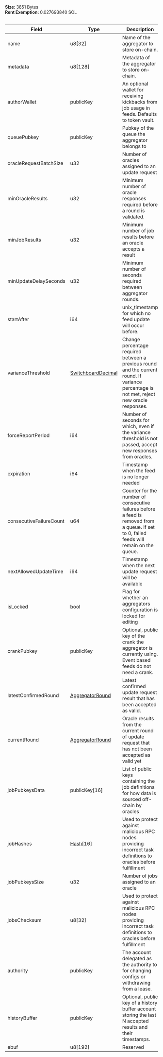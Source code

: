 <b>Size: </b>3851 Bytes<br /><b>Rent Exemption: </b>0.027693840 SOL<br /><br />

| Field | Type | Description |
|--|--|--|
| name |  u8[32] | Name of the aggregator to store on-chain. |
| metadata |  u8[128] | Metadata of the aggregator to store on-chain. |
| authorWallet |  publicKey | An optional wallet for receiving kickbacks from job usage in feeds. Defaults to token vault. |
| queuePubkey |  publicKey | Pubkey of the queue the aggregator belongs to |
| oracleRequestBatchSize |  u32 | Number of oracles assigned to an update request |
| minOracleResults |  u32 | Minimum number of oracle responses required before a round is validated. |
| minJobResults |  u32 | Minimum number of job results before an oracle accepts a result |
| minUpdateDelaySeconds |  u32 | Minimum number of seconds required between aggregator rounds. |
| startAfter |  i64 | unix_timestamp for which no feed update will occur before. |
| varianceThreshold |  [SwitchboardDecimal](/api/idl/types/SwitchboardDecimal) | Change percentage required between a previous round and the current round. If variance percentage is not met, reject new oracle responses. |
| forceReportPeriod |  i64 | Number of seconds for which, even if the variance threshold is not passed, accept new responses from oracles. |
| expiration |  i64 | Timestamp when the feed is no longer needed |
| consecutiveFailureCount |  u64 | Counter for the number of consecutive failures before a feed is removed from a queue. If set to 0, failed feeds will remain on the queue. |
| nextAllowedUpdateTime |  i64 | Timestamp when the next update request will be available |
| isLocked |  bool | Flag for whether an aggregators configuration is locked for editing |
| crankPubkey |  publicKey | Optional, public key of the crank the aggregator is currently using. Event based feeds do not need a crank. |
| latestConfirmedRound |  [AggregatorRound](/api/idl/types/AggregatorRound) | Latest confirmed update request result that has been accepted as valid. |
| currentRound |  [AggregatorRound](/api/idl/types/AggregatorRound) | Oracle results from the current round of update request that has not been accepted as valid yet |
| jobPubkeysData |  publicKey[16] | List of public keys containing the job definitions for how data is sourced off-chain by oracles |
| jobHashes |  [Hash](/api/idl/types/Hash)[16] | Used to protect against malicious RPC nodes providing incorrect task definitions to oracles before fulfillment |
| jobPubkeysSize |  u32 | Number of jobs assigned to an oracle |
| jobsChecksum |  u8[32] | Used to protect against malicious RPC nodes providing incorrect task definitions to oracles before fulfillment |
| authority |  publicKey | The account delegated as the authority to for changing configs or withdrawing from a lease. |
| historyBuffer |  publicKey | Optional, public key of a history buffer account storing the last N accepted results and their timestamps. |
| ebuf |  u8[192] | Reserved |
